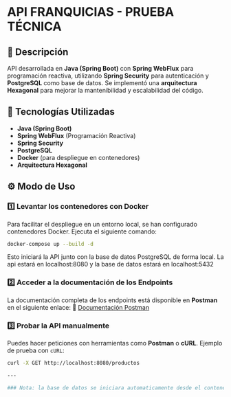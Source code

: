 # API FRANQUICIAS - PRUEBA TÉCNICA

## 📌 Descripción
API desarrollada en **Java (Spring Boot)** con **Spring WebFlux** para programación reactiva, utilizando **Spring Security** para autenticación y **PostgreSQL** como base de datos. Se implementó una **arquitectura Hexagonal** para mejorar la mantenibilidad y escalabilidad del código.

## 🚀 Tecnologías Utilizadas
- **Java (Spring Boot)**
- **Spring WebFlux** (Programación Reactiva)
- **Spring Security**
- **PostgreSQL**
- **Docker** (para despliegue en contenedores)
- **Arquitectura Hexagonal**

## ⚙️ Modo de Uso
### 1️⃣ Levantar los contenedores con Docker
Para facilitar el despliegue en un entorno local, se han configurado contenedores Docker.
Ejecuta el siguiente comando:
```bash
docker-compose up --build -d
```
Esto iniciará la API junto con la base de datos PostgreSQL de forma local.
La api estará en localhost:8080 y la base de datos estará en localhost:5432

### 2️⃣ Acceder a la documentación de los Endpoints
La documentación completa de los endpoints está disponible en **Postman** en el siguiente enlace:
🔗 [Documentación Postman](https://documenter.getpostman.com/view/10813705/2sB2cREQdk)

### 3️⃣ Probar la API manualmente
Puedes hacer peticiones con herramientas como **Postman** o **cURL**.
Ejemplo de prueba con `cURL`:
```bash
curl -X GET http://localhost:8080/productos

---

### Nota: la base de datos se iniciara automaticamente desde el contenedor, la data sera almacenada ahi, para ver el script SQL, este estara ubicado en la carpeta src/main/resources/schema.sql

